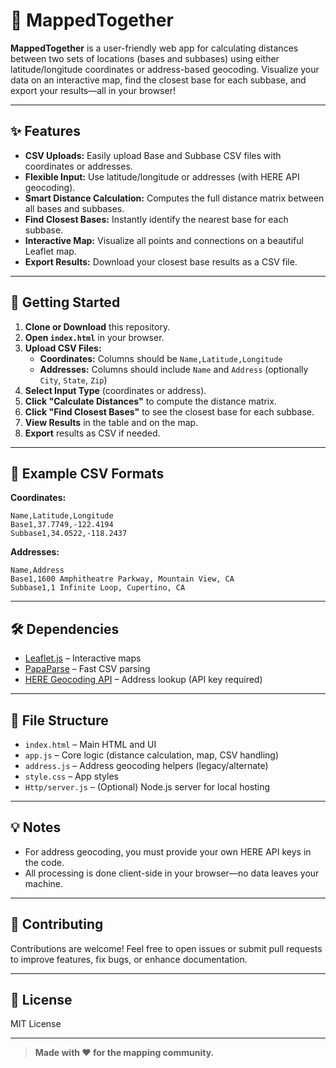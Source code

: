 # 🚩 MappedTogether

**MappedTogether** is a user-friendly web app for calculating distances between two sets of locations (bases and subbases) using either latitude/longitude coordinates or address-based geocoding. Visualize your data on an interactive map, find the closest base for each subbase, and export your results—all in your browser!

---

## ✨ Features

- **CSV Uploads:** Easily upload Base and Subbase CSV files with coordinates or addresses.
- **Flexible Input:** Use latitude/longitude or addresses (with HERE API geocoding).
- **Smart Distance Calculation:** Computes the full distance matrix between all bases and subbases.
- **Find Closest Bases:** Instantly identify the nearest base for each subbase.
- **Interactive Map:** Visualize all points and connections on a beautiful Leaflet map.
- **Export Results:** Download your closest base results as a CSV file.

---

## 🚀 Getting Started

1. **Clone or Download** this repository.
2. **Open `index.html`** in your browser.
3. **Upload CSV Files:**
    - **Coordinates:** Columns should be `Name,Latitude,Longitude`
    - **Addresses:** Columns should include `Name` and `Address` (optionally `City`, `State`, `Zip`)
4. **Select Input Type** (coordinates or address).
5. **Click "Calculate Distances"** to compute the distance matrix.
6. **Click "Find Closest Bases"** to see the closest base for each subbase.
7. **View Results** in the table and on the map.
8. **Export** results as CSV if needed.

---

## 📄 Example CSV Formats

**Coordinates:**
```
Name,Latitude,Longitude
Base1,37.7749,-122.4194
Subbase1,34.0522,-118.2437
```

**Addresses:**
```
Name,Address
Base1,1600 Amphitheatre Parkway, Mountain View, CA
Subbase1,1 Infinite Loop, Cupertino, CA
```

---

## 🛠️ Dependencies

- [Leaflet.js](https://leafletjs.com/) – Interactive maps
- [PapaParse](https://www.papaparse.com/) – Fast CSV parsing
- [HERE Geocoding API](https://developer.here.com/) – Address lookup (API key required)

---

## 📁 File Structure

- `index.html` – Main HTML and UI
- `app.js` – Core logic (distance calculation, map, CSV handling)
- `address.js` – Address geocoding helpers (legacy/alternate)
- `style.css` – App styles
- `Http/server.js` – (Optional) Node.js server for local hosting

---

## 💡 Notes

- For address geocoding, you must provide your own HERE API keys in the code.
- All processing is done client-side in your browser—no data leaves your machine.

---

## 🤝 Contributing

Contributions are welcome! Feel free to open issues or submit pull requests to improve features, fix bugs, or enhance documentation.

---

## 📜 License

MIT License

---

> **Made with ❤️ for the mapping community.**